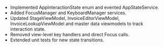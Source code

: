- Implemented AppInteractionState enum and evented AppStateService.
- Added FocusManager and KeyboardManager services.
- Updated StageViewModel, InvoiceEditorViewModel, InvoiceLookupViewModel and master data viewmodels to track interaction state.
- Removed view-level key handlers and direct Focus calls.
- Extended unit tests for new state transitions.
